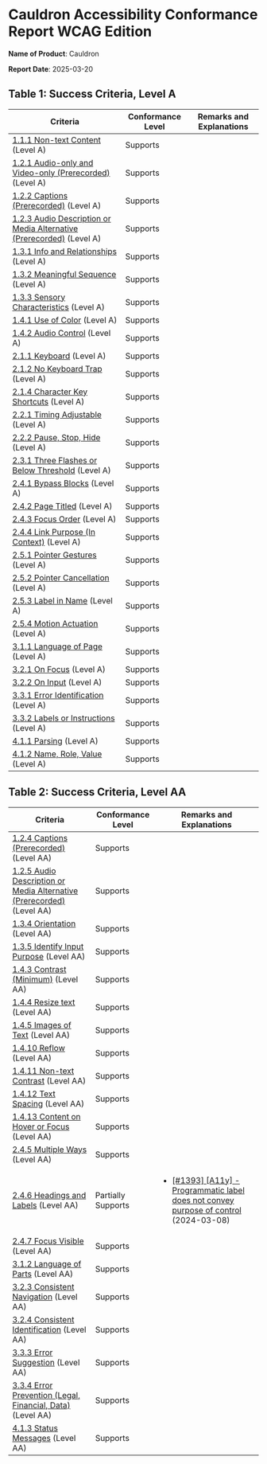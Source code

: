 # Cauldron Accessibility Conformance Report WCAG Edition

**Name of Product**: Cauldron

**Report Date**: 2025-03-20

## Table 1: Success Criteria, Level A

| Criteria | Conformance Level | Remarks and Explanations |
| --- | --- | --- |
| [1.1.1 Non-text Content](http://www.w3.org/TR/WCAG20/#text-equiv-all) (Level A) | Supports |  |
| [1.2.1 Audio-only and Video-only (Prerecorded)](http://www.w3.org/TR/WCAG20/#media-equiv-av-only-alt) (Level A) | Supports |  |
| [1.2.2 Captions (Prerecorded)](http://www.w3.org/TR/WCAG20/#media-equiv-captions) (Level A) | Supports |  |
| [1.2.3 Audio Description or Media Alternative (Prerecorded)](http://www.w3.org/TR/WCAG20/#media-equiv-audio-desc) (Level A) | Supports |  |
| [1.3.1 Info and Relationships](http://www.w3.org/TR/WCAG20/#content-structure-separation-programmatic) (Level A) | Supports |  |
| [1.3.2 Meaningful Sequence](http://www.w3.org/TR/WCAG20/#content-structure-separation-sequence) (Level A) | Supports |  |
| [1.3.3 Sensory Characteristics](http://www.w3.org/TR/WCAG20/#content-structure-separation-understanding) (Level A) | Supports |  |
| [1.4.1 Use of Color](http://www.w3.org/TR/WCAG20/#visual-audio-contrast-without-color) (Level A) | Supports |  |
| [1.4.2 Audio Control](http://www.w3.org/TR/WCAG20/#visual-audio-contrast-dis-audio) (Level A) | Supports |  |
| [2.1.1 Keyboard](http://www.w3.org/TR/WCAG20/#keyboard-operation-keyboard-operable) (Level A) | Supports |  |
| [2.1.2 No Keyboard Trap](http://www.w3.org/TR/WCAG20/#keyboard-operation-trapping) (Level A) | Supports |  |
| [2.1.4 Character Key Shortcuts](http://www.w3.org/TR/WCAG20/#keyboard-operation-keyboard-operable) (Level A) | Supports |  |
| [2.2.1 Timing Adjustable](http://www.w3.org/TR/WCAG20/#time-limits-required-behaviors) (Level A) | Supports |  |
| [2.2.2 Pause, Stop, Hide](http://www.w3.org/TR/WCAG20/#time-limits-pause) (Level A) | Supports |  |
| [2.3.1 Three Flashes or Below Threshold](http://www.w3.org/TR/WCAG20/#seizure-does-not-violate) (Level A) | Supports |  |
| [2.4.1 Bypass Blocks](http://www.w3.org/TR/WCAG20/#navigation-mechanisms-skip) (Level A) | Supports |  |
| [2.4.2 Page Titled](http://www.w3.org/TR/WCAG20/#navigation-mechanisms-title) (Level A) | Supports |  |
| [2.4.3 Focus Order](http://www.w3.org/TR/WCAG20/#navigation-mechanisms-focus-order) (Level A) | Supports |  |
| [2.4.4 Link Purpose (In Context)](http://www.w3.org/TR/WCAG20/#navigation-mechanisms-refs) (Level A) | Supports |  |
| [2.5.1 Pointer Gestures](http://www.w3.org/TR/WCAG20/#navigation-mechanisms-mult-loc) (Level A) | Supports |  |
| [2.5.2 Pointer Cancellation](http://www.w3.org/TR/WCAG20/#navigation-mechanisms-mult-loc) (Level A) | Supports |  |
| [2.5.3 Label in Name](http://www.w3.org/TR/WCAG20/#navigation-mechanisms-descriptive) (Level A) | Supports |  |
| [2.5.4 Motion Actuation](http://www.w3.org/TR/WCAG20/#navigation-mechanisms-motion-actuation) (Level A) | Supports |  |
| [3.1.1 Language of Page](http://www.w3.org/TR/WCAG20/#meaning-doc-lang-id) (Level A) | Supports |  |
| [3.2.1 On Focus](http://www.w3.org/TR/WCAG20/#consistent-behavior-receive-focus) (Level A) | Supports |  |
| [3.2.2 On Input](http://www.w3.org/TR/WCAG20/#consistent-behavior-unpredictable-change) (Level A) | Supports |  |
| [3.3.1 Error Identification](http://www.w3.org/TR/WCAG20/#minimize-error-identified) (Level A) | Supports |  |
| [3.3.2 Labels or Instructions](http://www.w3.org/TR/WCAG20/#minimize-error-cues) (Level A) | Supports |  |
| [4.1.1 Parsing](http://www.w3.org/TR/WCAG20/#ensure-compat-parses) (Level A) | Supports |  |
| [4.1.2 Name, Role, Value](http://www.w3.org/TR/WCAG20/#ensure-compat-rsv) (Level A) | Supports |  |

## Table 2: Success Criteria, Level AA

| Criteria | Conformance Level | Remarks and Explanations |
| --- | --- | --- |
| [1.2.4 Captions (Prerecorded)](http://www.w3.org/TR/WCAG20/#media-equiv-captions) (Level AA) | Supports |  |
| [1.2.5 Audio Description or Media Alternative (Prerecorded)](http://www.w3.org/TR/WCAG20/#media-equiv-audio-desc) (Level AA) | Supports |  |
| [1.3.4 Orientation](http://www.w3.org/TR/WCAG20/#visual-audio-contrast-orientation) (Level AA) | Supports |  |
| [1.3.5 Identify Input Purpose](http://www.w3.org/TR/WCAG20/#input-purposes) (Level AA) | Supports |  |
| [1.4.3 Contrast (Minimum)](http://www.w3.org/TR/WCAG20/#visual-audio-contrast-contrast) (Level AA) | Supports |  |
| [1.4.4 Resize text](http://www.w3.org/TR/WCAG20/#visual-audio-contrast-scale) (Level AA) | Supports |  |
| [1.4.5 Images of Text](http://www.w3.org/TR/WCAG20/#visual-audio-contrast-text-presentation) (Level AA) | Supports |  |
| [1.4.10 Reflow](http://www.w3.org/TR/WCAG20/#visual-audio-contrast-scale) (Level AA) | Supports |  |
| [1.4.11 Non-text Contrast](http://www.w3.org/TR/WCAG20/#visual-audio-contrast-contrast) (Level AA) | Supports |  |
| [1.4.12 Text Spacing](http://www.w3.org/TR/WCAG20/#visual-audio-contrast-spacing) (Level AA) | Supports |  |
| [1.4.13 Content on Hover or Focus](http://www.w3.org/TR/WCAG20/#visual-audio-contrast-dis-audio) (Level AA) | Supports |  |
| [2.4.5 Multiple Ways](http://www.w3.org/TR/WCAG20/#navigation-mechanisms-mult-loc) (Level AA) | Supports |  |
| [2.4.6 Headings and Labels](http://www.w3.org/TR/WCAG20/#navigation-mechanisms-descriptive) (Level AA) | Partially Supports | <ul> <li>[[#1393] [A11y] - Programmatic label does not convey purpose of control](https://github.com/dequelabs/cauldron/issues/1393) (2024-03-08)</li> </ul> |
| [2.4.7 Focus Visible](http://www.w3.org/TR/WCAG20/#navigation-mechanisms-focus-visible) (Level AA) | Supports |  |
| [3.1.2 Language of Parts](http://www.w3.org/TR/WCAG20/#meaning-doc-lang-id) (Level AA) | Supports |  |
| [3.2.3 Consistent Navigation](http://www.w3.org/TR/WCAG20/#consistent-behavior-consistent-locations) (Level AA) | Supports |  |
| [3.2.4 Consistent Identification](http://www.w3.org/TR/WCAG20/#consistent-behavior-consistent-functionality) (Level AA) | Supports |  |
| [3.3.3 Error Suggestion](http://www.w3.org/TR/WCAG20/#minimize-error-suggestions) (Level AA) | Supports |  |
| [3.3.4 Error Prevention (Legal, Financial, Data)](http://www.w3.org/TR/WCAG20/#minimize-error-reversible) (Level AA) | Supports |  |
| [4.1.3 Status Messages](http://www.w3.org/TR/WCAG20/#ensure-compat-rsv) (Level AA) | Supports |  |
